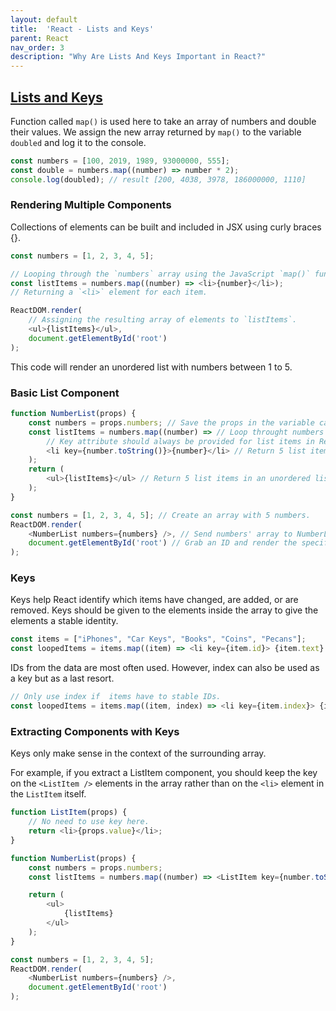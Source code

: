 ```yaml
---
layout: default
title:  'React - Lists and Keys'
parent: React
nav_order: 3
description: "Why Are Lists And Keys Important in React?"
---
```


## [Lists and Keys](https://reactjs.org/docs/lists-and-keys.html)

Function called `map()` is used here to take an array of numbers and double their values. We assign the new array returned by `map()` to the variable `doubled` and log it to the console.

```js
const numbers = [100, 2019, 1989, 93000000, 555];
const double = numbers.map((number) => number * 2);
console.log(doubled); // result [200, 4038, 3978, 186000000, 1110]
```

### Rendering Multiple Components

Collections of elements can be built and included in JSX using curly braces {}.

```js
const numbers = [1, 2, 3, 4, 5];

// Looping through the `numbers` array using the JavaScript `map()` function
const listItems = numbers.map((number) => <li>{number}</li>);
// Returning a `<li>` element for each item.

ReactDOM.render(
    // Assigning the resulting array of elements to `listItems`.
    <ul>{listItems}</ul>,
    document.getElementById('root')
);
```

This code will render an unordered list with numbers between 1 to 5.

### Basic List Component

```js
function NumberList(props) {
    const numbers = props.numbers; // Save the props in the variable called numbers.
    const listItems = numbers.map((number) => // Loop throught numbers using map().
        // Key attribute should always be provided for list items in React.
        <li key={number.toString()}>{number}</li> // Return 5 list items.
    );
    return (
        <ul>{listItems}</ul> // Return 5 list items in an unordered list.
    );
}

const numbers = [1, 2, 3, 4, 5]; // Create an array with 5 numbers.
ReactDOM.render(
    <NumberList numbers={numbers} />, // Send numbers' array to NumberList function props.
    document.getElementById('root') // Grab an ID and render the specified element.
);
```

### Keys

Keys help React identify which items have changed, are added, or are removed. Keys should be given to the elements inside the array to give the elements a stable identity.

```js
const items = ["iPhones", "Car Keys", "Books", "Coins", "Pecans"];
const loopedItems = items.map((item) => <li key={item.id}> {item.text} </li>);
```

IDs from the data are most often used. However, index can also be used as a key but as a last resort.

```js
// Only use index if  items have to stable IDs.
const loopedItems = items.map((item, index) => <li key={item.index}> {item.text} </li>);
```

### Extracting Components with Keys

Keys only make sense in the context of the surrounding array.

For example, if you extract a ListItem component, you should keep the key on the `<ListItem />` elements in the array rather than on the `<li>` element in the `ListItem` itself.

```js
function ListItem(props) {
    // No need to use key here.
    return <li>{props.value}</li>;
}

function NumberList(props) {
    const numbers = props.numbers;
    const listItems = numbers.map((number) => <ListItem key={number.toString()} value={number});

    return (
        <ul>
            {listItems}
        </ul>
    );
}

const numbers = [1, 2, 3, 4, 5];
ReactDOM.render(
    <NumberList numbers={numbers} />,
    document.getElementById('root')
);
```
